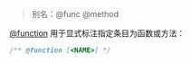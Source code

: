 > 别名：@func @method

[@function](http://usejsdoc.org/tags-function.html) 用于显式标注指定条目为函数或方法：

```js
/** @function [<NAME>] */
```
